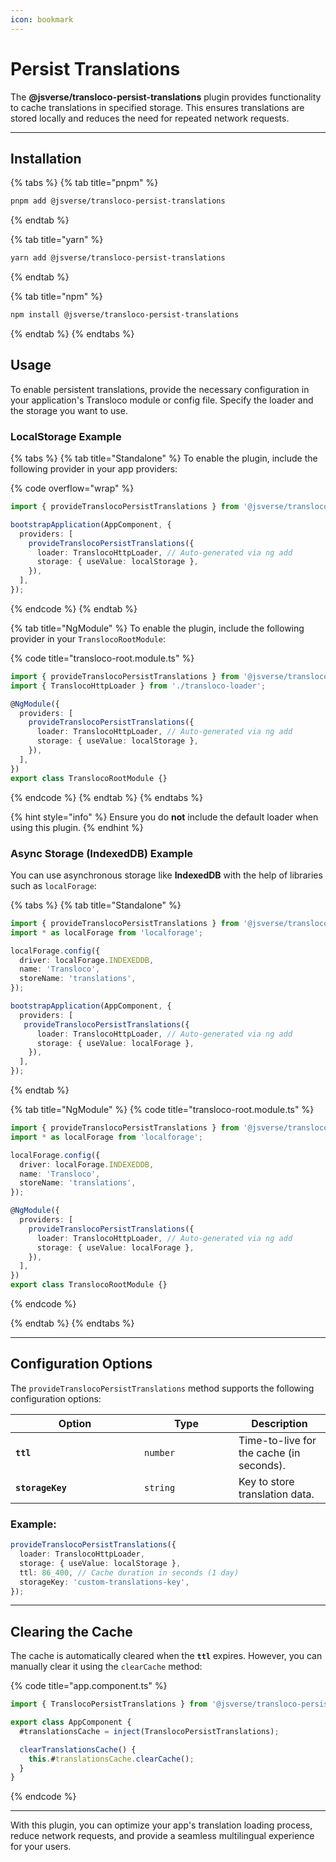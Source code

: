 ```yaml
---
icon: bookmark
---
```


# Persist Translations

The **@jsverse/transloco-persist-translations** plugin provides functionality to cache translations in specified storage. This ensures translations are stored locally and reduces the need for repeated network requests.

***

## Installation

{% tabs %}
{% tab title="pnpm" %}
```bash
pnpm add @jsverse/transloco-persist-translations
```
{% endtab %}

{% tab title="yarn" %}
```bash
yarn add @jsverse/transloco-persist-translations
```
{% endtab %}

{% tab title="npm" %}
```bash
npm install @jsverse/transloco-persist-translations
```
{% endtab %}
{% endtabs %}

## Usage

To enable persistent translations, provide the necessary configuration in your application's Transloco module or config file. Specify the loader and the storage you want to use.

### **LocalStorage Example**

{% tabs %}
{% tab title="Standalone" %}
To enable the plugin, include the following provider in your app providers:

{% code overflow="wrap" %}
```typescript
import { provideTranslocoPersistTranslations } from '@jsverse/transloco-persist-translations ';

bootstrapApplication(AppComponent, {
  providers: [
    provideTranslocoPersistTranslations({
      loader: TranslocoHttpLoader, // Auto-generated via ng add
      storage: { useValue: localStorage },
    }),
  ],
});
```
{% endcode %}
{% endtab %}

{% tab title="NgModule" %}
To enable the plugin, include the following provider in your `TranslocoRootModule`:

{% code title="transloco-root.module.ts" %}
```typescript
import { provideTranslocoPersistTranslations } from '@jsverse/transloco-persist-translations';
import { TranslocoHttpLoader } from './transloco-loader';

@NgModule({
  providers: [
    provideTranslocoPersistTranslations({
      loader: TranslocoHttpLoader, // Auto-generated via ng add
      storage: { useValue: localStorage },
    }),
  ],
})
export class TranslocoRootModule {}
```
{% endcode %}
{% endtab %}
{% endtabs %}

{% hint style="info" %}
Ensure you do **not** include the default loader when using this plugin.
{% endhint %}

### **Async Storage (IndexedDB) Example**

You can use asynchronous storage like **IndexedDB** with the help of libraries such as `localForage`:

{% tabs %}
{% tab title="Standalone" %}
```typescript
import { provideTranslocoPersistTranslations } from '@jsverse/transloco-persist-translations ';
import * as localForage from 'localforage';

localForage.config({
  driver: localForage.INDEXEDDB,
  name: 'Transloco',
  storeName: 'translations',
});

bootstrapApplication(AppComponent, {
  providers: [
   provideTranslocoPersistTranslations({
      loader: TranslocoHttpLoader, // Auto-generated via ng add
      storage: { useValue: localForage },
    }),
  ],
});
```
{% endtab %}

{% tab title="NgModule" %}
{% code title="transloco-root.module.ts" %}
```typescript
import { provideTranslocoPersistTranslations } from '@jsverse/transloco-persist-translations';
import * as localForage from 'localforage';

localForage.config({
  driver: localForage.INDEXEDDB,
  name: 'Transloco',
  storeName: 'translations',
});

@NgModule({
  providers: [
    provideTranslocoPersistTranslations({
      loader: TranslocoHttpLoader, // Auto-generated via ng add
      storage: { useValue: localForage },
    }),
  ],
})
export class TranslocoRootModule {}
```
{% endcode %}


{% endtab %}
{% endtabs %}

***

## Configuration Options

The `provideTranslocoPersistTranslations` method supports the following configuration options:

<table><thead><tr><th width="190">Option</th><th width="135">Type</th><th>Description</th></tr></thead><tbody><tr><td><strong><code>ttl</code></strong></td><td><code>number</code></td><td>Time-to-live for the cache (in seconds).</td></tr><tr><td><strong><code>storageKey</code></strong></td><td><code>string</code></td><td>Key to store translation data.</td></tr></tbody></table>

### **Example:**

```typescript
provideTranslocoPersistTranslations({
  loader: TranslocoHttpLoader,
  storage: { useValue: localStorage },
  ttl: 86_400, // Cache duration in seconds (1 day)
  storageKey: 'custom-translations-key',
});
```

***

## Clearing the Cache

The cache is automatically cleared when the **`ttl`** expires. However, you can manually clear it using the `clearCache` method:

{% code title="app.component.ts" %}
```typescript
import { TranslocoPersistTranslations } from '@jsverse/transloco-persist-translations';

export class AppComponent {
  #translationsCache = inject(TranslocoPersistTranslations);

  clearTranslationsCache() {
    this.#translationsCache.clearCache();
  }
}
```
{% endcode %}

***

With this plugin, you can optimize your app's translation loading process, reduce network requests, and provide a seamless multilingual experience for your users.
